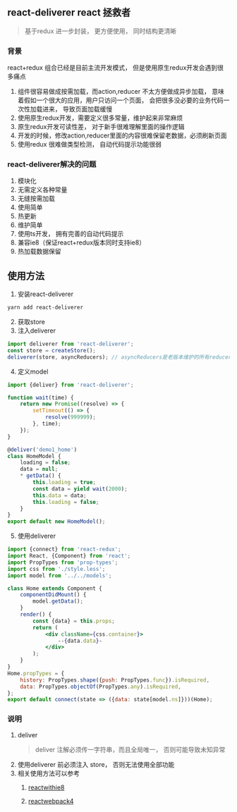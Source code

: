 ## react-deliverer react 拯救者
> 基于redux 进一步封装， 更方便使用， 同时结构更清晰
>
### 背景
react+redux 组合已经是目前主流开发模式， 但是使用原生redux开发会遇到很多痛点
1. 组件很容易做成按需加载，而action,reducer 不太方便做成异步加载， 意味着假如一个很大的应用，用户只访问一个页面， 会把很多没必要的业务代码一次性加载进来， 导致页面加载缓慢
2. 使用原生redux开发，需要定义很多常量，维护起来非常麻烦
3. 原生redux开发可读性差， 对于新手很难理解里面的操作逻辑
4. 开发的时候，修改action,reducer里面的内容很难保留老数据，必须刷新页面
5. 使用redux 很难做类型检测， 自动代码提示功能很弱

### react-deliverer解决的问题
1. 模块化
2. 无需定义各种常量
3. 无缝按需加载
4. 使用简单
5. 热更新
6. 维护简单
7. 使用ts开发， 拥有完善的自动代码提示
8. 兼容ie8（保证react+redux版本同时支持ie8）
9. 热加载数据保留

## 使用方法
1. 安装react-deliverer
~~~bash
yarn add react-deliverer
~~~
2. 获取store
3. 注入deliverer
~~~javascript
import deliverer from 'react-deliverer';
const store = createStore();
deliverer(store, asyncReducers); // asyncReducers是老版本维护的所有reducer， 新开项目可以不用传
~~~
4. 定义model
~~~javascript
import {deliver} from 'react-deliverer';

function wait(time) {
    return new Promise((resolve) => {
        setTimeout(() => {
            resolve(999999);
        }, time);
    });
}

@deliver('demo1_home')
class HomeModel {
    loading = false;
    data = null;
    * getData() {
        this.loading = true;
        const data = yield wait(2000);
        this.data = data;
        this.loading = false;
    }
}
export default new HomeModel();
~~~
5. 使用deliverer
~~~jsx harmony
import {connect} from 'react-redux';
import React, {Component} from 'react';
import PropTypes from 'prop-types';
import css from './style.less';
import model from '../../models';

class Home extends Component {
    componentDidMount() {
        model.getData();
    }
    render() {
        const {data} = this.props;
        return (
            <div className={css.container}>
                --{data.data}-
            </div>
        );
    }
}
Home.propTypes = {
    history: PropTypes.shape({push: PropTypes.func}).isRequired,
    data: PropTypes.objectOf(PropTypes.any).isRequired,
};
export default connect(state => ({data: state[model.ns]}))(Home);

~~~

### 说明
1. deliver
    > deliver 注解必须传一字符串，而且全局唯一， 否则可能导致未知异常
2. 使用deliverer 前必须注入 store， 否则无法使用全部功能
3. 相关使用方法可以参考
    1. [reactwithie8](https://github.com/sampsonli/reactwithie8)

    2. [reactwebpack4](https://github.com/sampsonli/reactwebpack4/tree/feature_deliverer)
